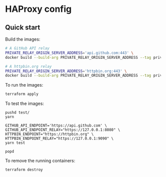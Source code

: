 # HAProxy config

## Quick start

Build the images:

```bash
# A GitHub API relay
PRIVATE_RELAY_ORIGIN_SERVER_ADDRESS='api.github.com:443' \
docker build --build-arg PRIVATE_RELAY_ORIGIN_SERVER_ADDRESS --tag private-relay-github .

# A httpbin.org relay
PRIVATE_RELAY_ORIGIN_SERVER_ADDRESS='httpbin.org:443' \
docker build --build-arg PRIVATE_RELAY_ORIGIN_SERVER_ADDRESS --tag private-relay-httpbin .
```

To run the images:

```bash
terraform apply
```

To test the images:

```
pushd test/
yarn

GITHUB_API_ENDPOINT='https://api.github.com' \
GITHUB_API_ENDPOINT_RELAY="https://127.0.0.1:8080" \
HTTPBIN_ENDPOINT="https://httpbin.org" \
HTTPBIN_ENDPOINT_RELAY="https://127.0.0.1:9090" \
yarn test

popd
```

To remove the running containers:

```bash
terraform destroy
```
